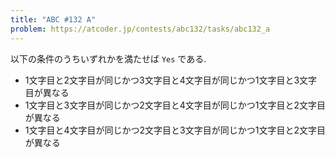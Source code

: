 ```yaml
---
title: "ABC #132 A"
problem: https://atcoder.jp/contests/abc132/tasks/abc132_a
---
```

以下の条件のうちいずれかを満たせば `Yes` である.

* 1文字目と2文字目が同じかつ3文字目と4文字目が同じかつ1文字目と3文字目が異なる
* 1文字目と3文字目が同じかつ2文字目と4文字目が同じかつ1文字目と2文字目が異なる
* 1文字目と4文字目が同じかつ2文字目と3文字目が同じかつ1文字目と2文字目が異なる
